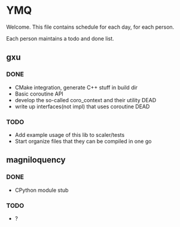 
# YMQ

Welcome. This file contains schedule for each day, for each person.

Each person maintains a todo and done list.

## gxu

### DONE

- CMake integration, generate C++ stuff in build dir
- Basic coroutine API
- develop the so-called coro_context and their utility DEAD
- write up interfaces(not impl) that uses coroutine DEAD

### TODO

- Add example usage of this lib to scaler/tests
- Start organize files that they can be compiled in one go

## magniloquency

### DONE

- CPython module stub

### TODO

- ?
